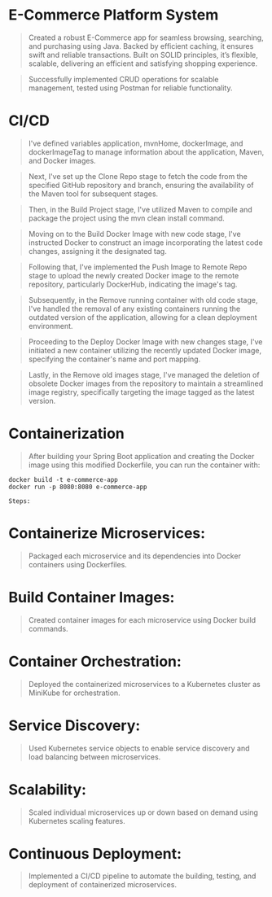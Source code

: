 # E-Commerce Platform System
> Created a robust E-Commerce app for seamless browsing, searching, and purchasing using Java. Backed by efficient caching, it ensures swift and reliable transactions. Built on SOLID principles, it’s flexible, scalable,
delivering an efficient and satisfying shopping experience.

> Successfully implemented CRUD operations for scalable management, tested using Postman for reliable functionality.

# CI/CD
> I've defined variables application, mvnHome, dockerImage, and dockerImageTag to manage information about the application, Maven, and Docker images.

> Next, I've set up the Clone Repo stage to fetch the code from the specified GitHub repository and branch, ensuring the availability of the Maven tool for subsequent stages.

> Then, in the Build Project stage, I've utilized Maven to compile and package the project using the mvn clean install command.

> Moving on to the Build Docker Image with new code stage, I've instructed Docker to construct an image incorporating the latest code changes, assigning it the designated tag.

> Following that, I've implemented the Push Image to Remote Repo stage to upload the newly created Docker image to the remote repository, particularly DockerHub, indicating the image's tag.

> Subsequently, in the Remove running container with old code stage, I've handled the removal of any existing containers running the outdated version of the application, allowing for a clean deployment environment.

> Proceeding to the Deploy Docker Image with new changes stage, I've initiated a new container utilizing the recently updated Docker image, specifying the container's name and port mapping.

> Lastly, in the Remove old images stage, I've managed the deletion of obsolete Docker images from the repository to maintain a streamlined image registry, specifically targeting the image tagged as the latest version.

# Containerization
> After building your Spring Boot application and creating the Docker image using this modified Dockerfile, you can run the container with:

    docker build -t e-commerce-app
    docker run -p 8080:8080 e-commerce-app

    Steps:

# Containerize Microservices: 
 > Packaged each microservice and its dependencies into Docker containers using Dockerfiles.
# Build Container Images:
> Created container images for each microservice using Docker build commands.
# Container Orchestration: 
> Deployed the containerized microservices to a Kubernetes cluster as MiniKube for orchestration.
# Service Discovery: 
> Used Kubernetes service objects to enable service discovery and load balancing between microservices.
# Scalability: 
> Scaled individual microservices up or down based on demand using Kubernetes scaling features.
# Continuous Deployment:
> Implemented a CI/CD pipeline to automate the building, testing, and deployment of containerized microservices.
